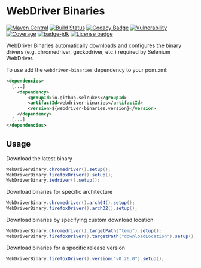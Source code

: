 # WebDriver Binaries
[![Maven Central](https://img.shields.io/maven-central/v/io.github.selcukes/webdriver-binaries.svg?label=Maven%20Central)](https://search.maven.org/search?q=g:%22io.github.selcukes%22%20AND%20a:%22webdriver-binaries%22)
[![Build Status](https://travis-ci.org/selcukes/webdriver-binaries.svg?branch=master)](https://travis-ci.org/selcukes/webdriver-binaries)
[![Codacy Badge](https://api.codacy.com/project/badge/Grade/79fbd725ee664ff985fb66d4ae2a7527)](https://www.codacy.com/manual/selcukes/webdriver-binaries?utm_source=github.com&amp;utm_medium=referral&amp;utm_content=selcukes/webdriver-binaries&amp;utm_campaign=Badge_Grade)
[![Vulnerability](https://sonarcloud.io/api/project_badges/measure?project=selcukes_webdriver-binaries&metric=vulnerabilities)](https://sonarcloud.io/dashboard?id=selcukes_webdriver-binaries)
[![Coverage](https://sonarcloud.io/api/project_badges/measure?project=selcukes_webdriver-binaries&metric=coverage)](https://sonarcloud.io/dashboard?id=selcukes_webdriver-binaries)
[![badge-jdk](https://img.shields.io/badge/jdk-8-green.svg)](http://www.oracle.com/technetwork/java/javase/downloads/index.html)
[![License badge](https://img.shields.io/badge/license-Apache2-green.svg?label=License)](http://www.apache.org/licenses/LICENSE-2.0)

WebDriver Binaries automatically downloads and configures the binary drivers (e.g. chromedriver, geckodriver, etc.) required by Selenium WebDriver.

To use add the `webdriver-binaries` dependency to your pom.xml:

```xml
<dependencies>
  [...]
    <dependency>
        <groupId>io.github.selcukes</groupId>
        <artifactId>webdriver-binaries</artifactId>
        <version>${webdriver-binaries.version}</version>
    </dependency>
  [...]
</dependencies>

```

## Usage
Download the latest binary
```java
WebDriverBinary.chromedriver().setup();
WebDriverBinary.firefoxDriver().setup();
WebDriverBinary.iedriver().setup();
```
Download binaries for specific architecture

```java
WebDriverBinary.chromedriver().arch64().setup();
WebDriverBinary.firefoxDriver().arch32().setup();
```

Download binaries by specifying custom download location

```java
WebDriverBinary.chromedriver().targetPath("temp").setup();
WebDriverBinary.firefoxDriver().targetPath("downloadLocation").setup();
```

Download binaries for a specific release version
```java
WebDriverBinary.firefoxDriver().version("v0.26.0").setup();
```
